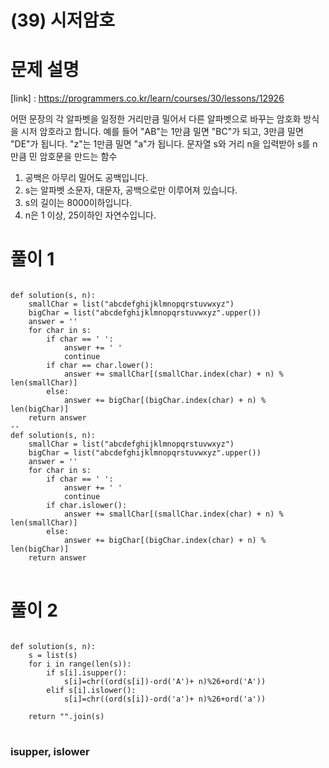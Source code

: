 # (39) 시저암호
# 문제 설명
[link] : https://programmers.co.kr/learn/courses/30/lessons/12926

어떤 문장의 각 알파벳을 일정한 거리만큼 밀어서 다른 알파벳으로 바꾸는 암호화 방식을 시저 암호라고 합니다. 예를 들어 "AB"는 1만큼 밀면 "BC"가 되고, 3만큼 밀면 "DE"가 됩니다. "z"는 1만큼 밀면 "a"가 됩니다. 문자열 s와 거리 n을 입력받아 s를 n만큼 민 암호문을 만드는 함수

1. 공백은 아무리 밀어도 공백입니다.
2. s는 알파벳 소문자, 대문자, 공백으로만 이루어져 있습니다.
3. s의 길이는 8000이하입니다.
4. n은 1 이상, 25이하인 자연수입니다.
# 풀이 1
<pre>
<code>
def solution(s, n):
    smallChar = list("abcdefghijklmnopqrstuvwxyz")
    bigChar = list("abcdefghijklmnopqrstuvwxyz".upper())
    answer = ''
    for char in s:
        if char == ' ':
            answer += ' '
            continue
        if char == char.lower():
            answer += smallChar[(smallChar.index(char) + n) % len(smallChar)]
        else:
            answer += bigChar[(bigChar.index(char) + n) % len(bigChar)]
    return answer
--
def solution(s, n):
    smallChar = list("abcdefghijklmnopqrstuvwxyz")
    bigChar = list("abcdefghijklmnopqrstuvwxyz".upper())
    answer = ''
    for char in s:
        if char == ' ':
            answer += ' '
            continue
        if char.islower():
            answer += smallChar[(smallChar.index(char) + n) % len(smallChar)]
        else:
            answer += bigChar[(bigChar.index(char) + n) % len(bigChar)]
    return answer
</code>
</pre>
# 풀이 2
<pre>
<code>
def solution(s, n):
    s = list(s)
    for i in range(len(s)):
        if s[i].isupper():
            s[i]=chr((ord(s[i])-ord('A')+ n)%26+ord('A'))
        elif s[i].islower():
            s[i]=chr((ord(s[i])-ord('a')+ n)%26+ord('a'))

    return "".join(s)
</code>
</pre>
### isupper, islower